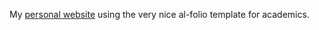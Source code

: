 My [personal website](https://pspeegle.github.io) using the very nice al-folio template for academics.
